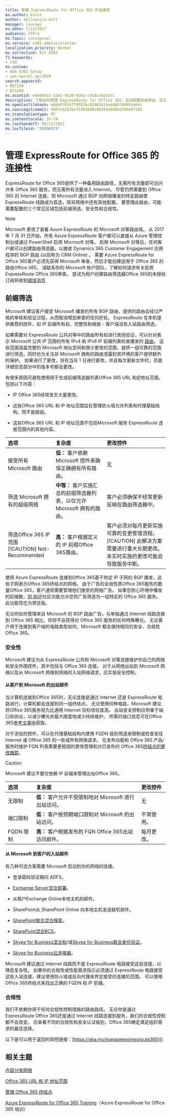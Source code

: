 ```yaml
---
title: 管理 ExpressRoute for Office 365 的连接性
ms.author: kvice
author: kelleyvice-msft
manager: laurawi
ms.date: 7/13/2017
audience: ITPro
ms.topic: conceptual
ms.service: o365-administration
localization_priority: Normal
ms.collection: Ent_O365
f1.keywords:
- CSH
ms.custom:
- Adm_O365_Setup
- seo-marvel-apr2020
search.appverid:
- MET150
- BCS160
ms.assetid: e4468915-15e1-4530-9361-cd18ce82e231
description: 了解如何管理 ExpressRoute for Office 365，包括配置前缀筛选、安全性和合规性等常见区域。
ms.openlocfilehash: e8de0763df7d592bc41802b1ead48df06891e6dc
ms.sourcegitcommit: d08fe0282be75483608e96df4e6986d346e97180
ms.translationtype: MT
ms.contentlocale: zh-CN
ms.lasthandoff: 09/12/2021
ms.locfileid: "59196373"
---
```

# <a name="managing-expressroute-for-office-365-connectivity"></a>管理 ExpressRoute for Office 365 的连接性

ExpressRoute for Office 365提供了一种备用路由路径，无需所有流量即可访问许多 Office 365 服务，而无需所有流量进入 Internet。 尽管仍然需要到 Office 365 的 Internet 连接，但 Microsoft 通过 BGP 向网络播发的特定路由使 ExpressRoute 线路成为首选，除非网络中还有其他配置。 要管理此路由，可能需要配置的三个常见区域包括前缀筛选、安全性和合规性。
  
> [!NOTE]
> Microsoft 更改了查看 Azure ExpressRoute 的 Microsoft 对等路由域。 从 2017 年 7 月 31 日开始，所有 Azure ExpressRoute 客户都可以直接从 Azure 管理控制台或通过 PowerShell 启用 Microsoft 对等。 启用 Microsoft 对等后，任何客户都可以创建路由筛选器，以接收 Dynamics 365 Customer Engagement 应用程序的 BGP 路由 (以前称为 CRM Online) 。 需要 Azure ExpressRoute for Office 365客户必须先获得 Microsoft 审查，然后才能创建适用于 Office 365 的路由Office 365。 请联系你的 Microsoft 帐户团队，了解如何请求有关启用 ExpressRoute Office 365审查。 尝试为用户创建路由筛选器Office 365的未授权订阅将收到[错误消息](https://support.microsoft.com/kb/3181709)
  
## <a name="prefix-filtering"></a>前缀筛选

Microsoft 建议客户接受 Microsoft 播发的所有 BGP 路由，提供的路由会经过严格的审核和验证过程，从而取消增加审查的任何好处。 ExpressRoute 在本机提供推荐的控件，如 IP 前缀所有权、完整性和缩放 - 客户端没有入站路由筛选。
  
如果需要对 ExpressRoute 公共对等中的路由所有权进行其他验证，可以针对表示 Microsoft 公共 IP 范围的所有 IPv4 和 IPv6 IP 前缀列表检查播发的 [路由](https://www.microsoft.com/download/details.aspx?id=53602)。 这些范围涵盖完整的 Microsoft 地址空间和很少更改的范围，提供一组可靠的范围进行筛选，同时也为关注非 Microsoft 拥有的路由泄露到其环境的客户提供额外的保护。 如果进行了更改，将在当月 1 日进行更改，并且每次更新文件时，页面详细信息部分中的版本号都会更改。
  
有很多原因可避免使用用于生成前缀筛选器列表Office 365 URL 和[IP](./urls-and-ip-address-ranges.md)地址范围。 包括以下内容：
  
- IP Office 365经常发生大量更改。

- 这些Office 365 URL 和 IP 地址范围旨在管理防火墙允许列表和代理基础结构，而不是路由。

- 这些Office 365 URL 和 IP 地址范围不包括Microsoft 服务 ExpressRoute 连接范围内的其他内容。

|**选项**|**复杂度**|**更改控件**|
|:-----|:-----|:-----|
|接受所有 Microsoft 路由  <br/> |**低：** 客户依赖 Microsoft 控件来确保正确拥有所有路由。  <br/> |无  <br/> |
|筛选 Microsoft 拥有的超级网络  <br/> |**中等：** 客户实施汇总的前缀筛选器列表，以仅允许 Microsoft 拥有的路由。  <br/> |客户必须确保不经常更新反映在路由筛选器中。  <br/> |
|筛选Office 365 IP 范围  <br/> [!CAUTION] Not-Recommended |**高：** 客户根据定义的 IP 前缀Office 365路由。  <br/> |客户必须对每月更新实施可靠的变更管理流程。  <br/> [!CAUTION] 此解决方案需要进行重大长期更改。 未实时实施的更改可能会导致服务中断。   |

使用 Azure ExpressRoute 连接到Office 365基于特定 IP 子网的 BGP 播发，这些子网表示Office 365终结点的网络。 由于广告的全局性质Office 365服务的数量Office 365，客户通常需要管理他们接受的网络广告。 如果您担心环境中播发的前缀数，[则 BGP](https://support.office.com/article/Using-BGP-communities-in-ExpressRoute-for-Office-365-scenarios-preview-9ac4d7d4-d9f8-40a8-8c78-2a6d7fe96099)社区功能允许您将广告筛选为一组特定的 Office 365 服务。 此功能现在为预览版。
  
无论你如何管理来自 Microsoft 的 BGP 路由广告，与单独通过 Internet 线路连接到 Office 365 相比，你将不会获得对 Office 365 服务的任何特殊曝光。 无论客户用于连接到客户端的电路类型如何，Microsoft 都会保持相同的安全、合规性Office 365。
  
### <a name="security"></a>安全性

Microsoft 建议为从 ExpressRoute 公共和 Microsoft 对等连接维护你自己的网络和安全外围控件，其中包括与 Office 365 连接。 对于从网络出站到 Microsoft 网络以及从 Microsoft 网络到网络的入站网络请求，应实施安全控制。
  
#### <a name="outbound-from-customer-to-microsoft"></a>从客户到 Microsoft 的出站邮件
  
当计算机连接到Office 365时，无论连接是通过 Internet 还是 ExpressRoute 电路进行，计算机都会连接到同一组终结点。 无论使用何种电路，Microsoft 建议将Office 365服务视为比通用 Internet 目标信任度高。 出站安全控制应侧重于端口和协议，以减少曝光并最大限度地减少持续维护。 所需的端口信息可在Office 365[参考文章中](./urls-and-ip-address-ranges.md)获取。
  
对于添加的控件，可以在代理基础结构内使用 FQDN 级别筛选来限制或检查发往 Internet 或 Office 365 的一些或所有网络请求。 在发布功能和 Office 365 产品/服务时维护 FQN 列表需要更稳固的更改管理和对已发布的 Office 365[终结点的更改跟踪](./urls-and-ip-address-ranges.md)。
  
> [!CAUTION]
> Microsoft 建议不要仅依赖 IP 前缀来管理出站Office 365。

|**选项**|**复杂度**|**更改控件**|
|:-----|:-----|:-----|
|无限制  <br/> |**低：** 客户允许不受限制地对 Microsoft 进行出站访问。  <br/> |无  <br/> |
|端口限制  <br/> |**低：** 客户按预期端口限制对 Microsoft 的出站访问。  <br/> |不常使用。  <br/> |
|FQDN 限制  <br/> |**高：** 客户根据发布的 FQN Office 365出站访问邮件。  <br/> |每月更改。  <br/> |

#### <a name="inbound-from-microsoft-to-customer"></a>从 Microsoft 到客户的入站邮件
  
有几种可选方案需要 Microsoft 启动到你的网络的连接。
  
- 登录密码验证期间 ADFS。

- [Exchange Server混合部署](/exchange/exchange-hybrid)。

- 从租户Exchange Online本地主机的邮件。

- SharePoint从 SharePoint Online 向本地主机发送联机邮件。

- [SharePoint联合混合搜索](/SharePoint/hybrid/display-hybrid-federated-search-results-in-sharepoint-online)。

- [SharePoint混合BCS](/SharePoint/hybrid/deploy-a-business-connectivity-services-hybrid-solution)。

- [Skype for Business混合和](/skypeforbusiness/hybrid/plan-hybrid-connectivity?bc=%2fSkypeForBusiness%2fbreadcrumb%2ftoc.json&toc=%2fSkypeForBusiness%2ftoc.json)/或[Skype for Business联合身份验证](/office365/servicedescriptions/skype-for-business-online-service-description/skype-for-business-online-features)。

- [Skype for Business云连接器](/skypeforbusiness/skype-for-business-hybrid-solutions/plan-your-phone-system-cloud-pbx-solution/plan-skype-for-business-cloud-connector-edition)。

Microsoft 建议通过 Internet 线路而不是 ExpressRoute 电路接受这些连接，以降低复杂性。 如果你的合规性或性能需求指示必须通过 ExpressRoute 电路接受这些入站连接，建议使用防火墙或反向代理来界定接受的连接的范围。 可以使用 Office 365[](./urls-and-ip-address-ranges.md)终结点来找出正确的 FQDN 和 IP 前缀。
  
### <a name="compliance"></a>合规性

我们不依赖你用于任何合规性控制措施的路由路径。 无论你是通过 ExpressRoute Office 365还是通过 Internet 线路连接到服务，我们的合规性控制都不会改变。 应查看不同的合规性和安全认证级别，Office 365确定满足组织需求的最佳选择。
  
以下是可以用于返回的简短链接：[https://aka.ms/manageexpressroute365]()
  
## <a name="related-topics"></a>相关主题

[内容分发网络](content-delivery-networks.md)
  
[Office 365 URL 和 IP 地址范围](https://support.office.com/article/8548a211-3fe7-47cb-abb1-355ea5aa88a2)
  
[管理 Office 365 终结点](https://support.office.com/article/99cab9d4-ef59-4207-9f2b-3728eb46bf9a)
  
[Azure ExpressRoute for Office 365 Training](https://channel9.msdn.com/series/aer)（Azure ExpressRoute for Office 365 培训）